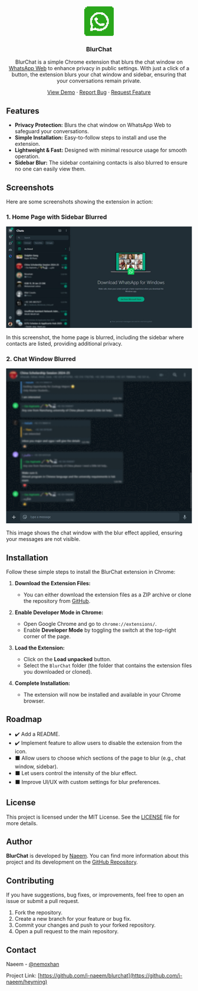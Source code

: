 <!-- PROJECT LOGO -->
<br />
<div align="center">

<a href="https://github.com/i-naeem/blurchat">
<img src="assets/icon.png" alt="Logo" width="80" height="80">
</a>
<h3 align="center">BlurChat</h3>
<p align="center">
BlurChat is a simple Chrome extension that blurs the chat window on <a href="https://web.whatsapp.com">WhatsApp Web</a> to enhance privacy in public settings. With just a click of a button, the extension blurs your chat window and sidebar, ensuring that your conversations remain private.
<br />

<a href="https://github.com/i-naeem/blurchat">View Demo</a>
·
<a href="https://github.com/i-naeem/blurchat/issues">Report Bug</a>
·
<a href="https://github.com/i-naeem/blurchat/issues">Request Feature</a>

</p>

</div>

## Features

- **Privacy Protection:** Blurs the chat window on WhatsApp Web to safeguard your conversations.
- **Simple Installation:** Easy-to-follow steps to install and use the extension.
- **Lightweight & Fast:** Designed with minimal resource usage for smooth operation.
- **Sidebar Blur:** The sidebar containing contacts is also blurred to ensure no one can easily view them.

## Screenshots

Here are some screenshots showing the extension in action:

### 1. **Home Page with Sidebar Blurred**

![Home Page Blurred](assets/home-ss.jpeg)

In this screenshot, the home page is blurred, including the sidebar where contacts are listed, providing additional privacy.

### 2. **Chat Window Blurred**

![Chat Window Blurred](assets/chat-ss.jpeg)

This image shows the chat window with the blur effect applied, ensuring your messages are not visible.

## Installation

Follow these simple steps to install the BlurChat extension in Chrome:

1. **Download the Extension Files:**

   - You can either download the extension files as a ZIP archive or clone the repository from [GitHub](https://github.com/i-naeem/blurchat).

2. **Enable Developer Mode in Chrome:**

   - Open Google Chrome and go to `chrome://extensions/`.
   - Enable **Developer Mode** by toggling the switch at the top-right corner of the page.

3. **Load the Extension:**
   - Click on the **Load unpacked** button.
   - Select the `BlurChat` folder (the folder that contains the extension files you downloaded or cloned).

4. **Complete Installation:**
   - The extension will now be installed and available in your Chrome browser.

## Roadmap

- :heavy_check_mark: Add a README.
- :heavy_check_mark: Implement feature to allow users to disable the extension from the icon.
- :black_large_square: Allow users to choose which sections of the page to blur (e.g., chat window, sidebar).
- :black_large_square: Let users control the intensity of the blur effect.
- :black_large_square: Improve UI/UX with custom settings for blur preferences.

## License

This project is licensed under the MIT License. See the [LICENSE](LICENSE) file for more details.

## Author

**BlurChat** is developed by [Naeem](https://github.com/i-naeem). You can find more information about this project and its development on the [GitHub Repository](https://github.com/i-naeem/blurchat).

## Contributing

If you have suggestions, bug fixes, or improvements, feel free to open an issue or submit a pull request.

1. Fork the repository.
2. Create a new branch for your feature or bug fix.
3. Commit your changes and push to your forked repository.
4. Open a pull request to the main repository.

## Contact

Naeem - [@nemoxhan](https://twitter.com/0x656e)

Project Link: [https://github.com/i-naeem/blurchat](https://github.com/i-naeem/heyming)
